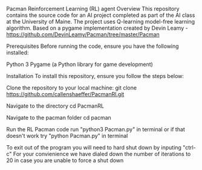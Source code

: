 Pacman Reinforcement Learning (RL) agent
Overview
This repository contains the source code for an AI project completed as part of the AI class at the University of Maine. The project uses Q-learning model-free learning algorithm.
Based on a pygame implementation created by Devin Leamy - https://github.com/DevinLeamy/Pacman/tree/master/Pacman

Prerequisites
Before running the code, ensure you have the following installed:

Python 3
Pygame (a Python library for game development)

Installation
To install this repository, ensure you follow the steps below:

Clone the repository to your local machine:
git clone https://github.com/callenshaeffer/PacmanRl.git


Navigate to the directory
cd PacmanRL


Navigate to the pacman folder
cd pacman



Run the RL Pacman code
run "python3 Pacman.py" in terminal
or if that doesn't work try "python Pacman.py" in terminal

To exit out of the program you will need to hard shut down by inputing "ctrl-c"
For your convienience we have dialed down the number of iterations to 20 in case you are unable to force a shut down
    
